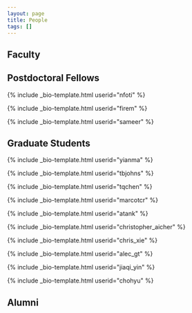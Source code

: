 ```yaml
---
layout: page
title: People
tags: []
---
```


## Faculty

## Postdoctoral Fellows

{% include _bio-template.html userid="nfoti" %}

{% include _bio-template.html userid="firem" %}

{% include _bio-template.html userid="sameer" %}


## Graduate Students

{% include _bio-template.html userid="yianma" %}

{% include _bio-template.html userid="tbjohns" %}

{% include _bio-template.html userid="tqchen" %}

{% include _bio-template.html userid="marcotcr" %}

{% include _bio-template.html userid="atank" %}

{% include _bio-template.html userid="christopher_aicher" %}

{% include _bio-template.html userid="chris_xie" %}

{% include _bio-template.html userid="alec_gt" %}

{% include _bio-template.html userid="jiaqi_yin" %}

{% include _bio-template.html userid="chohyu" %}


<!--- ## Undergraduate Students --->

## Alumni
